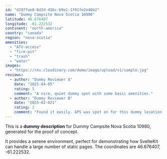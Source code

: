 ```yaml
---
id: "d297fae0-8d2d-456c-b9e1-1f91fe2e46b2"
name: "Dummy Campsite Nova Scotia 10980"
latitude: 46.676407
longitude: -61.222532
continent: "north-america"
country: "canada"
region: "nova-scotia"
amenities:
  - "ATV-access"
  - "fire-pit"
  - "trash"
  - "water"
images:
  - "https://res.cloudinary.com/demo/image/upload/v1/sample.jpg"
reviews:
  - author: "Dummy Reviewer A"
    date: "2025-04-05"
    rating: 5
    comment: "A nice, quiet dummy spot with some basic amenities."
  - author: "Dummy Reviewer B"
    date: "2025-02-021"
    rating: 2
    comment: "Found it easily. GPS was spot on for this dummy location."
---
```


This is a **dummy description** for Dummy Campsite Nova Scotia 10980, generated for the proof of concept.

It provides a serene environment, perfect for demonstrating how SvelteKit can handle a large number of static pages. The coordinates are 46.676407, -61.222532.
